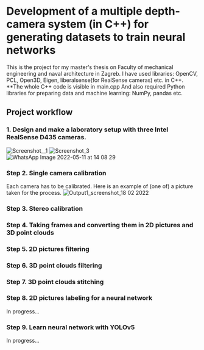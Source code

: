 # Development of a multiple depth-camera system (in C++) for generating datasets to train neural networks
This is the project for my master's thesis on Faculty of mechanical engineering and naval architecture in Zagreb. 
I have used libraries: OpenCV, PCL, Open3D, Eigen, liberalsense(for RealSense cameras) etc. in C++. **The whole C++ code is visible in main.cpp
And also required Python libraries for preparing data and machine learning: NumPy, pandas etc.

## Project workflow

### 1. Design and make a laboratory setup with three Intel RealSense D435 cameras.
![Screenshot__1](https://user-images.githubusercontent.com/96240235/167845597-a045333a-baa1-4c78-bd2a-e993177bfe81.png)
![Screenshot_3](https://user-images.githubusercontent.com/96240235/167845633-7793631e-af89-4836-9aa9-8ab96b884bf6.png)
![WhatsApp Image 2022-05-11 at 14 08 29](https://user-images.githubusercontent.com/96240235/167847945-50d6187c-d999-4552-99e9-e49f93237d7a.jpeg)



### Step 2. Single camera calibration             
Each camera has to be calibrated. Here is an example of (one of) a picture taken for the process.
![Output1_screenshot_18 02 2022](https://user-images.githubusercontent.com/96240235/167884116-37fb5a6c-d193-4bfb-9711-a0eff424f1a1.png)



### Step 3. Stereo calibration 

### Step 4. Taking frames and converting them in 2D pictures and 3D point clouds

### Step 5. 2D pictures filtering

### Step 6. 3D point clouds filtering

### Step 7. 3D point clouds stitching

### Step 8. 2D pictures labeling for a neural network       
In progress...

### Step 9. Learn neural network with YOLOv5  
In progress...
